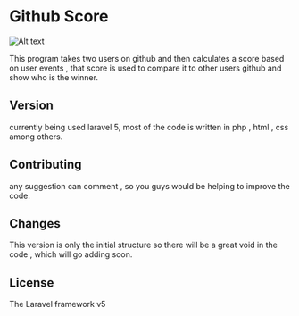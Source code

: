 
# Github Score

![Alt text](/imge.png?raw=true "GithubScore")

This program takes two users on github and then calculates a score based on user events , that score is used to compare it to other users github and show who is the winner.

## Version

currently being used laravel 5, most of the code is written in php , html , css among others.

## Contributing

any suggestion can comment , so you guys would be helping to improve the code.

## Changes

This version is only the initial structure so there will be a great void in the code , which will go adding soon.

## License

The Laravel framework v5
